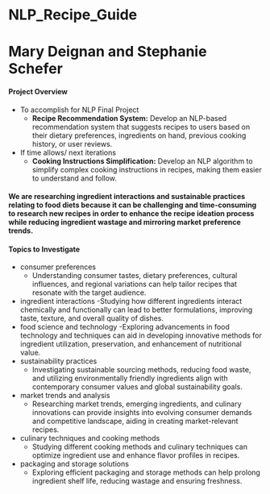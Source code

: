 # NLP_Recipe_Guide

# Mary Deignan and Stephanie Schefer

#### Project Overview
- To accomplish for NLP Final Project
    - **Recipe Recommendation System:** Develop an NLP-based recommendation system that suggests recipes to users based on their dietary preferences, ingredients on hand, previous cooking history, or user reviews.
- If time allows/ next iterations
    - **Cooking Instructions Simplification:** Develop an NLP algorithm to simplify complex cooking instructions in recipes, making them easier to understand and follow.

#### We are researching ingredient interactions and sustainable practices relating to food diets because it can be challenging and time-consuming to research new recipes in order to enhance the recipe ideation process while reducing ingredient wastage and mirroring market preference trends.

#### Topics to Investigate
- consumer preferences
    - Understanding consumer tastes, dietary preferences, cultural influences, and regional variations can help tailor recipes that resonate with the target audience.
- ingredient interactions
    -Studying how different ingredients interact chemically and functionally can lead to better formulations, improving taste, texture, and overall quality of dishes.
- food science and technology
    -Exploring advancements in food technology and techniques can aid in developing innovative methods for ingredient utilization, preservation, and enhancement of nutritional value.
- sustainability practices
    - Investigating sustainable sourcing methods, reducing food waste, and utilizing environmentally friendly ingredients align with contemporary consumer values and global sustainability goals.
- market trends and analysis
    - Researching market trends, emerging ingredients, and culinary innovations can provide insights into evolving consumer demands and competitive landscape, aiding in creating market-relevant recipes.
- culinary techniques and cooking methods
    - Studying different cooking methods and culinary techniques can optimize ingredient use and enhance flavor profiles in recipes.
- packaging and storage solutions
    - Exploring efficient packaging and storage methods can help prolong ingredient shelf life, reducing wastage and ensuring freshness.
